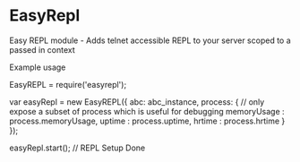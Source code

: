 EasyRepl
========
Easy REPL module - Adds telnet accessible REPL to your server scoped to a passed in context

Example usage


EasyREPL = require('easyrepl');


var easyRepl = new EasyREPL({
  abc: abc_instance,
  process: {
    // only expose a subset of process which is useful for debugging
    memoryUsage : process.memoryUsage,
    uptime : process.uptime,     hrtime : process.hrtime
  }
});

easyRepl.start();
// REPL Setup Done

